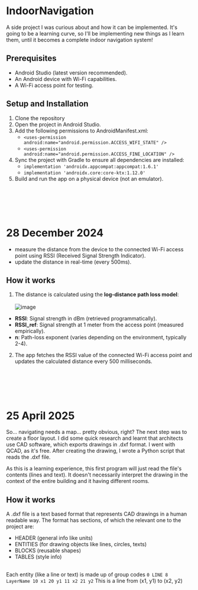 # IndoorNavigation

A side project I was curious about and how it can be implemented. It's going to be a learning curve, so I'll be implementing new things as I learn them, until it becomes a complete indoor navigation system!

## Prerequisites
- Android Studio (latest version recommended).
- An Android device with Wi-Fi capabilities.
- A Wi-Fi access point for testing.

## Setup and Installation

1. Clone the repository
2. Open the project in Android Studio.
3. Add the following permissions to AndroidManifest.xml:
    - `<uses-permission android:name="android.permission.ACCESS_WIFI_STATE" />`
    - `<uses-permission android:name="android.permission.ACCESS_FINE_LOCATION" />`
5. Sync the project with Gradle to ensure all dependencies are installed:
    - `implementation 'androidx.appcompat:appcompat:1.6.1'`
    - `implementation 'androidx.core:core-ktx:1.12.0'`
7. Build and run the app on a physical device (not an emulator).

<br/><br/><br/><br/>

# 28 December 2024
- measure the distance from the device to the connected Wi-Fi access point using RSSI (Received Signal Strength Indicator).
- update the distance in real-time (every 500ms).

## How it works
1. The distance is calculated using the **log-distance path loss model**:
<br/><br/>![image](https://github.com/user-attachments/assets/ea6fa568-a072-441d-8c17-bab733af216b)<br/>
- **RSSI**: Signal strength in dBm (retrieved programmatically).
- **RSSI_ref**: Signal strength at 1 meter from the access point (measured empirically).
- **n**: Path-loss exponent (varies depending on the environment, typically 2-4).

2. The app fetches the RSSI value of the connected Wi-Fi access point and updates the calculated distance every 500 milliseconds.

<br/><br/><br/><br/>

# 25 April 2025
So... navigating needs a map... pretty obvious, right? The next step was to create a floor layout. I did some quick research and learnt that architects use CAD software, which exports drawings in .dxf format. I went with QCAD, as it's free. After creating the drawing, I wrote a Python script that reads the .dxf file.<br/>

As this is a learning experience, this first program will just read the file's contents (lines and text). It doesn't necessarily interpret the drawing in the context of the entire building and it having different rooms.

## How it works
A .dxf file is a text based format that represents CAD drawings in a human readable way. The format has sections, of which the relevant one to the project are:
- HEADER (general info like units)
- ENTITIES (for drawing objects like lines, circles, texts)
- BLOCKS (reusable shapes)
- TABLES (style info)
<br/><br/>

Each entity (like a line or text) is made up of group codes
`0
LINE
8
LayerName
10
x1
20
y1
11
x2
21
y2`
This is a line from (x1, y1) to (x2, y2)

<br/><br/><br/><br/>
